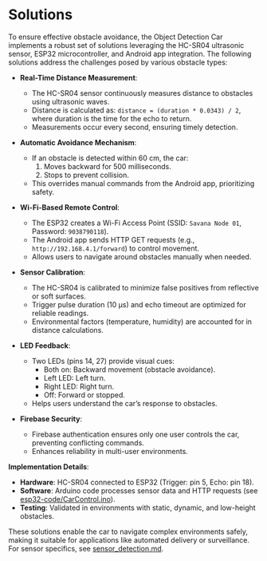 # Solutions

To ensure effective obstacle avoidance, the Object Detection Car implements a robust set of solutions leveraging the HC-SR04 ultrasonic sensor, ESP32 microcontroller, and Android app integration. The following solutions address the challenges posed by various obstacle types:

- **Real-Time Distance Measurement**:
  - The HC-SR04 sensor continuously measures distance to obstacles using ultrasonic waves.
  - Distance is calculated as: `distance = (duration * 0.0343) / 2`, where duration is the time for the echo to return.
  - Measurements occur every second, ensuring timely detection.

- **Automatic Avoidance Mechanism**:
  - If an obstacle is detected within 60 cm, the car:
    1. Moves backward for 500 milliseconds.
    2. Stops to prevent collision.
  - This overrides manual commands from the Android app, prioritizing safety.

- **Wi-Fi-Based Remote Control**:
  - The ESP32 creates a Wi-Fi Access Point (SSID: `Savana Node 01`, Password: `9038790118`).
  - The Android app sends HTTP GET requests (e.g., `http://192.168.4.1/forward`) to control movement.
  - Allows users to navigate around obstacles manually when needed.

- **Sensor Calibration**:
  - The HC-SR04 is calibrated to minimize false positives from reflective or soft surfaces.
  - Trigger pulse duration (10 µs) and echo timeout are optimized for reliable readings.
  - Environmental factors (temperature, humidity) are accounted for in distance calculations.

- **LED Feedback**:
  - Two LEDs (pins 14, 27) provide visual cues:
    - Both on: Backward movement (obstacle avoidance).
    - Left LED: Left turn.
    - Right LED: Right turn.
    - Off: Forward or stopped.
  - Helps users understand the car’s response to obstacles.

- **Firebase Security**:
  - Firebase authentication ensures only one user controls the car, preventing conflicting commands.
  - Enhances reliability in multi-user environments.

**Implementation Details**:
- **Hardware**: HC-SR04 connected to ESP32 (Trigger: pin 5, Echo: pin 18).
- **Software**: Arduino code processes sensor data and HTTP requests (see [esp32-code/CarControl.ino](../esp32-code/CarControl.ino)).
- **Testing**: Validated in environments with static, dynamic, and low-height obstacles.

These solutions enable the car to navigate complex environments safely, making it suitable for applications like automated delivery or surveillance. For sensor specifics, see [sensor_detection.md](sensor_detection.md).
